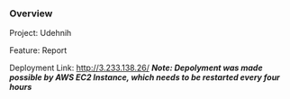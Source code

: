 ### Overview
Project: Udehnih

Feature: Report

Deployment Link: http://3.233.138.26/
***Note: Depolyment was made possible by AWS EC2 Instance, which needs to be restarted every four hours***
 